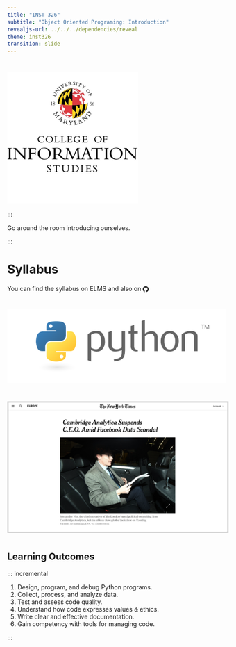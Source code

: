 ```yaml
---
title: "INST 326"
subtitle: "Object Oriented Programing: Introduction"
revealjs-url: ../../../dependencies/reveal
theme: inst326
transition: slide
---
```


#

<img width="60%" src="images/ischool.jpg">

:::

Go around the room introducing ourselves.

:::

# Syllabus

You can find the syllabus on ELMS and also on <a href="https://edsu.github.io/inst326/syllabus/sp2019-105.pdf"><img src="images/github.jpg" style="vertical-align: middle; height: 1em"></a>

#

<a href="https://python.org"><img src="images/python.png"></a>

#

<a href="https://www.nytimes.com/2018/03/20/world/europe/cambridge-analytica-ceo-suspended.html"><img src="images/ethics.png" style="border: 3px solid #ccc"></a>

# 

## Learning Outcomes

::: incremental

1. Design, program, and debug Python programs.
2. Collect, process, and analyze data.
3. Test and assess code quality.
4. Understand how code expresses values & ethics.
5. Write clear and effective documentation.
6. Gain competency with tools for managing code.

:::

